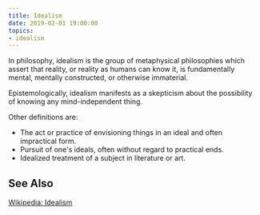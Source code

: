 ```yaml
---
title: Idealism
date: 2019-02-01 19:00:00
topics:
- idealism
---
```


In philosophy, idealism is the group of metaphysical philosophies which assert
that reality, or reality as humans can know it, is fundamentally mental,
mentally constructed, or otherwise immaterial. 

Epistemologically, idealism manifests as a skepticism about the possibility of
knowing any mind-independent thing.

Other definitions are:
- The act or practice of envisioning things in an ideal and often impractical
  form.
- Pursuit of one's ideals, often without regard to practical ends.
- Idealized treatment of a subject in literature or art.

## See Also
[Wikipedia: Idealism](https://en.wikipedia.org/wiki/Idealism)  


